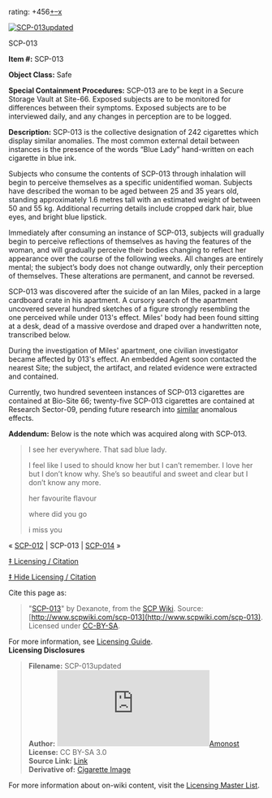 rating: +456[+](javascript:; "I like it")[–](javascript:; "I don't like it")[x](javascript:; "Cancel my vote")

[![SCP-013updated](http://scp-wiki.wdfiles.com/local--resized-images/scp-013/SCP-013updated/medium.jpg)](http://scp-wiki.wdfiles.com/local--files/scp-013/SCP-013updated)

SCP-013

**Item #:** SCP-013

**Object Class:** Safe

**Special Containment Procedures:** SCP-013 are to be kept in a Secure Storage Vault at Site-66. Exposed subjects are to be monitored for differences between their symptoms. Exposed subjects are to be interviewed daily, and any changes in perception are to be logged.

**Description:** SCP-013 is the collective designation of 242 cigarettes which display similar anomalies. The most common external detail between instances is the presence of the words “Blue Lady” hand-written on each cigarette in blue ink.

Subjects who consume the contents of SCP-013 through inhalation will begin to perceive themselves as a specific unidentified woman. Subjects have described the woman to be aged between 25 and 35 years old, standing approximately 1.6 metres tall with an estimated weight of between 50 and 55 kg. Additional recurring details include cropped dark hair, blue eyes, and bright blue lipstick.

Immediately after consuming an instance of SCP-013, subjects will gradually begin to perceive reflections of themselves as having the features of the woman, and will gradually perceive their bodies changing to reflect her appearance over the course of the following weeks. All changes are entirely mental; the subject’s body does not change outwardly, only their perception of themselves. These alterations are permanent, and cannot be reversed.

SCP-013 was discovered after the suicide of an Ian Miles, packed in a large cardboard crate in his apartment. A cursory search of the apartment uncovered several hundred sketches of a figure strongly resembling the one perceived while under 013's effect. Miles' body had been found sitting at a desk, dead of a massive overdose and draped over a handwritten note, transcribed below.

During the investigation of Miles' apartment, one civilian investigator became affected by 013's effect. An embedded Agent soon contacted the nearest Site; the subject, the artifact, and related evidence were extracted and contained.

Currently, two hundred seventeen instances of SCP-013 cigarettes are contained at Bio-Site 66; twenty-five SCP-013 cigarettes are contained at Research Sector-09, pending future research into [similar](/scp-1890) anomalous effects.

**Addendum:** Below is the note which was acquired along with SCP-013.

> I see her everywhere. That sad blue lady.
> 
> I feel like I used to should know her but I can’t remember. I love her but I don’t know why. She’s so beautiful and sweet and clear but I don’t know any more.
> 
> her favourite flavour
> 
> where did you go
> 
> i miss you

« [SCP-012](/scp-012) | SCP-013 | [SCP-014](/scp-014) »

[‡ Licensing / Citation](javascript:;)

[‡ Hide Licensing / Citation](javascript:;)

Cite this page as:

> "[SCP-013](/scp-013)" by Dexanote, from the [SCP Wiki](http://scp-wiki.net). Source: [http://www.scpwiki.com/scp-013](http://www.scpwiki.com/scp-013). Licensed under [CC-BY-SA](https://creativecommons.org/licenses/by-sa/3.0/).

For more information, see [Licensing Guide](http://www.scp-wiki.net/licensing-guide).  
**Licensing Disclosures**

> **Filename:** SCP-013updated  
> **Author:** [![Amonost](http://www.wikidot.com/avatar.php?userid=3430342&amp;size=small&amp;timestamp=1601185168)](http://www.wikidot.com/user:info/amonost)[Amonost](http://www.wikidot.com/user:info/amonost)  
> **License:** CC BY-SA 3.0  
> **Source Link:** [Link](http://scp-wiki.wdfiles.com/local--files/scp-013/SCP-013updated)  
> **Derivative of:** [Cigarette Image](https://commons.wikimedia.org/wiki/File:Cigarette-s_x.jpeg)

For more information about on-wiki content, visit the [Licensing Master List](http://www.scp-wiki.net/licensing-master-list).